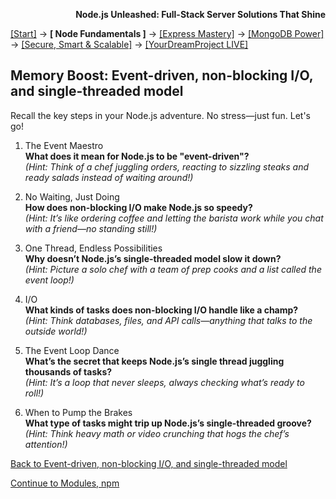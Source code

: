 **<p align="right">Node.js Unleashed: Full-Stack Server Solutions That Shine</p>**

[[Start]](../Introduction.md) → **[ Node Fundamentals ]** → [[Express Mastery]](../chapter-02/2-1.md) → [[MongoDB Power]](../chapter-03/3-1.md) → [[Secure, Smart & Scalable]](../chapter-04/4-1.md) → [[YourDreamProject LIVE]](../chapter-05/5-1.md)

## Memory Boost: Event-driven, non-blocking I/O, and single-threaded model

Recall the key steps in your Node.js adventure. No stress—just fun. Let's go!

1. The Event Maestro<br />
   **What does it mean for Node.js to be "event-driven"?**<br />
   *(Hint: Think of a chef juggling orders, reacting to sizzling steaks and ready salads instead of waiting around!)*
   
2. No Waiting, Just Doing<br />
   **How does non-blocking I/O make Node.js so speedy?**<br />
   *(Hint: It’s like ordering coffee and letting the barista work while you chat with a friend—no standing still!)*
   
3. One Thread, Endless Possibilities<br />
   **Why doesn’t Node.js’s single-threaded model slow it down?**<br />
   *(Hint: Picture a solo chef with a team of prep cooks and a list called the event loop!)*
   
4. I/O<br />
   **What kinds of tasks does non-blocking I/O handle like a champ?**<br />
   *(Hint: Think databases, files, and API calls—anything that talks to the outside world!)*
   
5. The Event Loop Dance<br />
   **What’s the secret that keeps Node.js’s single thread juggling thousands of tasks?**<br />
   *(Hint: It’s a loop that never sleeps, always checking what’s ready to roll!)*
   
6. When to Pump the Brakes<br />
   **What type of tasks might trip up Node.js’s single-threaded groove?**<br />
   *(Hint: Think heavy math or video crunching that hogs the chef’s attention!)*
    
[Back to Event-driven, non-blocking I/O, and single-threaded model](1-2.md)

[Continue to Modules, npm](1-3.md)
